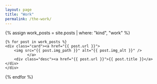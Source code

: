```yaml
---
layout: page
title: "Work"
permalink: /the-work/
---
```


<div class="resp-gallery">
 {% assign work_posts = site.posts | where: "kind", "work" %}

    {% for post in work_posts %}
    <div class="card"><a href="{{ post.url }}">
        <img src="{{ post.img_path }}" alt="{{ post.img_alt }}" />
              </a>
        <div class="desc"><a href="{{ post.url }}">{{ post.title }}</a></div>
    </div>
  {% endfor %}
</div> 